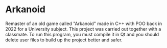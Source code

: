 # Arkanoid
Remaster of an old game called "Arkanoid" made in C++ with POO back in 2022 for a University subject.
This project was carried out together with a classmate.
To run this program, you must compile it  in Qt and you should delete user files to build up the project better and safer.
